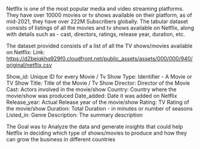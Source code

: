 Netflix is one of the most popular media and video streaming platforms. 
They have over 10000 movies or tv shows available on their platform, as of mid-2021, they have over 222M Subscribers globally.
The tabular dataset consists of listings of all the movies and tv shows available on Netflix, along with details such as - cast, directors, ratings, release year, duration, etc.

The dataset provided consists of a list of all the TV shows/movies available on Netflix:
Link: https://d2beiqkhq929f0.cloudfront.net/public_assets/assets/000/000/940/original/netflix.csv

Show_id: Unique ID for every Movie / Tv Show
Type: Identifier - A Movie or TV Show
Title: Title of the Movie / Tv Show
Director: Director of the Movie
Cast: Actors involved in the movie/show
Country: Country where the movie/show was produced
Date_added: Date it was added on Netflix
Release_year: Actual Release year of the movie/show
Rating: TV Rating of the movie/show
Duration: Total Duration - in minutes or number of seasons
Listed_in: Genre
Description: The summary description

The Goal was to Analyze the data and generate insights that could help Netflix in deciding which type of shows/movies to produce and how they can grow the business in different countries
